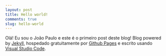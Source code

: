 ```yaml
---
layout: post
title: Hello world!
comments: true
slug: hello-world
---
```


Olá! Eu sou o João Paulo e este é o primeiro post deste blog! Blog powered by [Jekyll](http://jekyllrb.com), 
hospedado gratuitamente por [Github Pages](https://pages.github.com/) e escrito usando 
[Visual Studio Code](https://code.visualstudio.com/).
